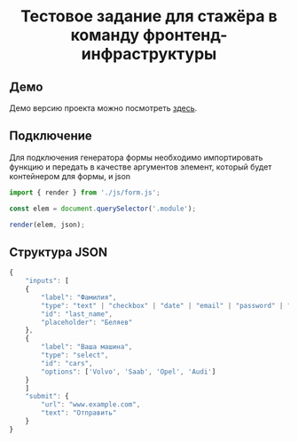 <h1 align="center">Тестовое задание для стажёра в команду фронтенд-инфраструктуры</h1>

## Демо
Демо версию проекта можно посмотреть [здесь](https://arsb29.github.io/form-generation/).

## Подключение
Для подключения генератора формы необходимо импортировать функцию и передать в качестве аргументов элемент, который будет контейнером для формы, и json
```js
import { render } from './js/form.js';

const elem = document.querySelector('.module');

render(elem, json);
```

## Структура JSON
```js
{
    "inputs": [
    {
        "label": "Фамилия",
        "type": "text" | "checkbox" | "date" | "email" | "password" | "number" | "tel" | "textarea",
        "id": "last_name",
        "placeholder": "Беляев"
    },
    {
        "label": "Ваша машина",
        "type": "select",
        "id": "cars",
        "options": ['Volvo', 'Saab', 'Opel', 'Audi']
    }
    ]
    "submit": {
        "url": "www.example.com",
        "text": "Отправить"
    }
}
```
